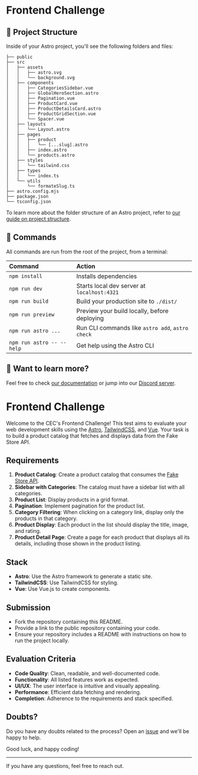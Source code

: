 # Frontend Challenge

## 🚀 Project Structure

Inside of your Astro project, you'll see the following folders and files:

```
├── public
├── src
│   ├── assets
│   │   ├── astro.svg
│   │   └── background.svg
│   ├── components
│   │   ├── CategoriesSidebar.vue
│   │   ├── GlobalHeroSection.astro
│   │   ├── Pagination.vue
│   │   ├── ProductCard.vue
│   │   ├── ProductDetailsCard.astro
│   │   ├── ProductGridSection.vue
│   │   └── Spacer.vue
│   ├── layouts
│   │   └── Layout.astro
│   ├── pages
│   │   ├── product
│   │   │   └── [...slug].astro
│   │   ├── index.astro
│   │   └── products.astro
│   ├── styles
│   │   └── tailwind.css
│   ├── types
│   │   └── index.ts
│   └── utils
│       └── formateSlug.ts
├── astro.config.mjs
├── package.json
└── tsconfig.json
```
To learn more about the folder structure of an Astro project, refer to [our guide on project structure](https://docs.astro.build/en/basics/project-structure/).

## 🧞 Commands

All commands are run from the root of the project, from a terminal:

| Command                   | Action                                           |
| :------------------------ | :----------------------------------------------- |
| `npm install`             | Installs dependencies                            |
| `npm run dev`             | Starts local dev server at `localhost:4321`      |
| `npm run build`           | Build your production site to `./dist/`          |
| `npm run preview`         | Preview your build locally, before deploying     |
| `npm run astro ...`       | Run CLI commands like `astro add`, `astro check` |
| `npm run astro -- --help` | Get help using the Astro CLI                     |

## 👀 Want to learn more?

Feel free to check [our documentation](https://docs.astro.build) or jump into our [Discord server](https://astro.build/chat).



# Frontend Challenge

Welcome to the CEC's Frontend Challenge! This test aims to evaluate your web development skills using the [Astro](https://astro.build/), [TailwindCSS](https://tailwindcss.com/), and [Vue](https://vuejs.org/). Your task is to build a product catalog that fetches and displays data from the Fake Store API.

## Requirements

1. **Product Catalog**: Create a product catalog that consumes the [Fake Store API](https://fakestoreapi.com/).
2. **Sidebar with Categories**: The catalog must have a sidebar list with all categories.
3. **Product List**: Display products in a grid format.
4. **Pagination**: Implement pagination for the product list.
5. **Category Filtering**: When clicking on a category link, display only the products in that category.
6. **Product Display**: Each product in the list should display the title, image, and rating.
7. **Product Detail Page**: Create a page for each product that displays all its details, including those shown in the product listing.

## Stack

- **Astro**: Use the Astro framework to generate a static site.
- **TailwindCSS**: Use TailwindCSS for styling.
- **Vue**: Use Vue.js to create components.

## Submission

- Fork the repository containing this README.
- Provide a link to the public repository containing your code.
- Ensure your repository includes a README with instructions on how to run the project locally.

## Evaluation Criteria

- **Code Quality**: Clean, readable, and well-documented code.
- **Functionality**: All listed features work as expected.
- **UI/UX**: The user interface is intuitive and visually appealing.
- **Performance**: Efficient data fetching and rendering.
- **Completion**: Adherence to the requirements and stack specified.

## Doubts?

Do you have any doubts related to the process? Open an [issue](https://github.com/Cutting-Edge-Concepts/cec-frontend-challenge/issues) and we'll be happy to help.

Good luck, and happy coding!

---

If you have any questions, feel free to reach out.
